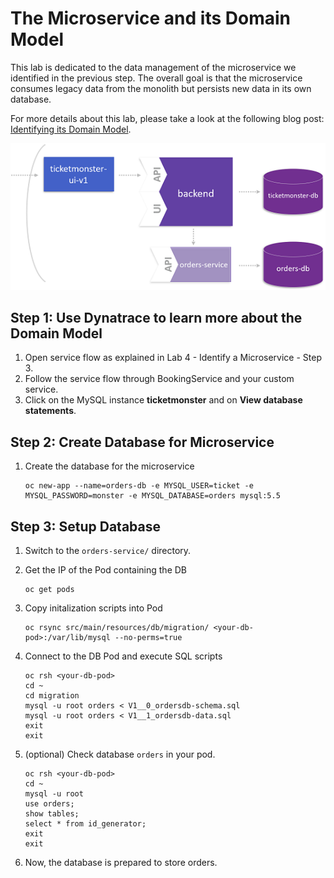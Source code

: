 # The Microservice and its Domain Model

This lab is dedicated to the data management of the microservice we identified in the previous step. The overall goal is that the microservice consumes legacy data from the monolith but persists new data in its own database.

For more details about this lab, please take a look at the following blog post: [Identifying its Domain Model](https://www.dynatrace.com/news/blog/monolith-to-microservices-the-microservice-and-its-domain-model/).

![domain_model](../assets/domain_model.png)

## Step 1: Use Dynatrace to learn more about the Domain Model

1. Open service flow as explained in Lab 4 - Identify a Microservice - Step 3.
1. Follow the service flow through BookingService and your custom service. 
1. Click on the MySQL instance **ticketmonster** and on **View database statements**.

## Step 2: Create Database for Microservice

1. Create the database for the microservice
    ```
    oc new-app --name=orders-db -e MYSQL_USER=ticket -e MYSQL_PASSWORD=monster -e MYSQL_DATABASE=orders mysql:5.5
    ```

## Step 3: Setup Database

1. Switch to the `orders-service/` directory.

1. Get the IP of the Pod containing the DB
    ```
    oc get pods
    ```

1. Copy initalization scripts into Pod
    ```
    oc rsync src/main/resources/db/migration/ <your-db-pod>:/var/lib/mysql --no-perms=true
    ```

1. Connect to the DB Pod and execute SQL scripts
    ```
    oc rsh <your-db-pod>
    cd ~
    cd migration
    mysql -u root orders < V1__0_ordersdb-schema.sql
    mysql -u root orders < V1__1_ordersdb-data.sql
    exit
    exit
    ```

1. (optional) Check database `orders` in your pod.
    ```
    oc rsh <your-db-pod>
    cd ~
    mysql -u root
    use orders;
    show tables;
    select * from id_generator;
    exit
    exit
    ```

1. Now, the database is prepared to store orders.
